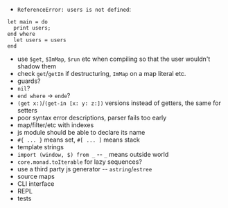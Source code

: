 - `ReferenceError: users is not defined`:
```
let main = do
  print users;
end where
  let users = users
end
```
- use `$get`, `$ImMap`, `$run` etc when compiling so that the user wouldn't shadow them
- check `get`/`getIn` if destructuring, `ImMap` on a map literal etc.
- guards?
- `nil`?
- `end where` -> `ende`?
- `(get x:)`/`(get-in [x: y: z:])` versions instead of getters, the same for setters
- poor syntax error descriptions, parser fails too early
- map/filter/etc with indexes
- js module should be able to declare its name
- `#{ ... }` means set, `#[ ... ]` means stack
- template strings
- `import (window, $) from _` -- `_` means outside world
- `core.monad.toIterable` for lazy sequences?
- use a third party js generator -- `astring`/`estree`
- source maps
- CLI interface
- REPL
- tests
